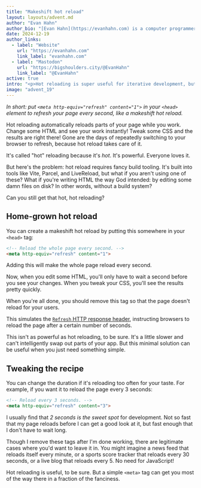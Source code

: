 ```yaml
---
title: "Makeshift hot reload"
layout: layouts/advent.md
author: "Evan Hahn"
author_bio: "[Evan Hahn](https://evanhahn.com) is a computer programmer. He's worked in security at [Signal](https://signal.org), the encrypted messenger, and on [Helmet](https://helmetjs.github.io/), a Node security module. He's worked on non-profit peer-to-peer software at [Awana Digital](https://awana.digital). He's written a couple of JavaScript books, such as [Express in Action](https://www.manning.com/books/express-in-action). He loves a good panini."
date: 2024-12-19
author_links:
  - label: "Website"
    url: "https://evanhahn.com"
    link_label: "evanhahn.com"
  - label: "Mastodon"
    url: "https://bigshoulders.city/@EvanHahn"
    link_label: "@EvanHahn"
active: true
intro: "<p>Hot reloading is super useful for iterative development, but it requires a fancy dev server. If you don't have one of those, you can put a single tag in your `<head>` to get some of the same effect.</p>"
image: "advent_19"
---
```

<!-- MM: Great stuff, I really like the idea! :) -->
<!-- SS: I like this hack for refreshing to see the live changes, since I hate complicated build systems and using JS for everything in general. But I feel the article should focus more on indicating that this is a very minimal replacement of hot reloading, that someone can use for their own personal coding workflow. And maybe have a section mentioning the certain factors that might need to be taken into cosnideration while using this approach, for example, using devtools along with this solution can be irritating with continous refresh, or like there are accessibility issues that a teammate using assistive tech for development/QA might face. -->

*In short: put `<meta http-equiv="refresh" content="1">` in your `<head>` element to refresh your page every second, like a makeshift hot reload.*

<!--
  KS: I think it would be helpful to readers if you clarify up front
  that this is a technique meant for development, not production.
-->

Hot reloading automatically reloads parts of your page while you work. Change some HTML and see your work instantly! Tweak some CSS and the results are right there! Gone are the days of repeatedly switching to your browser to refresh, because hot reload takes care of it.

It's called "hot" reloading because it's *hot*. It's powerful. Everyone loves it.

But here's the problem: hot reload requires fancy build tooling. It's built into tools like Vite, Parcel, and LiveReload, but what if you aren't using one of these? What if you're writing HTML the way God intended: by editing some damn files on disk? In other words, without a build system?

Can you still get that hot, hot reloading?
<!-- MM: I mean, yeah, by pressing a button in the Go Live plugin for VS Code ;) -->

## Home-grown hot reload

You can create a makeshift hot reload by putting this somewhere in your `<head>` tag:

```html
<!-- Reload the whole page every second. -->
<meta http-equiv="refresh" content="1">
```

Adding this will make the whole page reload every second.

Now, when you edit some HTML, you'll only have to wait a second before you see your changes. When you tweak your CSS, you'll see the results pretty quickly.

When you're all done, you should remove this tag so that the page doesn't reload for your users.

This simulates the [`Refresh` HTTP response header](https://developer.mozilla.org/en-US/docs/Web/HTTP/Headers/Refresh), instructing browsers to reload the page after a certain number of seconds.

This isn't as powerful as hot reloading, to be sure. It's a little slower and can't intelligently swap out parts of your app. But this minimal solution can be useful when you just need something simple.
<!-- MM: That's the best argument and the whole point of this snippet. -->

## Tweaking the recipe

You can change the duration if it's reloading too often for your taste. For example, if you want it to reload the page every 3 seconds:

```html
<!-- Reload every 3 seconds. -->
<meta http-equiv="refresh" content="3">
```

I usually find that *2 seconds is the sweet spot* for development. Not so fast that my page reloads before I can get a good look at it, but fast enough that I don't have to wait long.

Though I remove these tags after I'm done working, there are legitimate cases where you'd want to leave it in. You might imagine a news feed that reloads itself every minute, or a sports score tracker that reloads every 30 seconds, or a live blog that reloads every 5. No need for JavaScript!
<!-- MM: Those examples sound horrible for UX and accessibility. To maintain focus and the scroll position, in real life you'd always use JavaScript for that, no? -->

<!-- SS: I always love a good JS alternative, being a developer focused on privacy. But this sounds more like a progressive enhancement situation, and I don't think we should ideally recommend a JS alternative solution which has accessibility issues. -->

Hot reloading is useful, to be sure. But a simple `<meta>` tag can get you most of the way there in a fraction of the fanciness.
